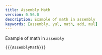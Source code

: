 ```yaml
---
title: Assembly Math
version: 0.56.0
description: Example of math in assembly
keywords: [assembly, yul, math, add, mul]
---
```


Example of math in `assembly`

```solidity
{{{AssemblyMath}}}
```
